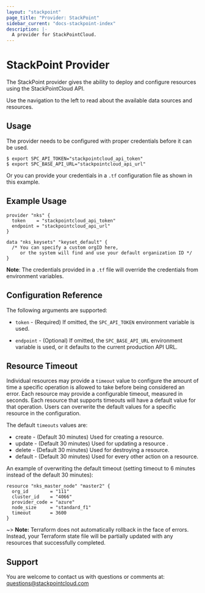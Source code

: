 ```yaml
---
layout: "stackpoint"
page_title: "Provider: StackPoint"
sidebar_current: "docs-stackpoint-index"
description: |-
  A provider for StackPointCloud.
---
```


# StackPoint Provider

The StackPoint provider gives the ability to deploy and configure resources using the StackPointCloud API.

Use the navigation to the left to read about the available data sources and resources.


## Usage

The provider needs to be configured with proper credentials before it can be used.


```hcl
$ export SPC_API_TOKEN="stackpointcloud_api_token"
$ export SPC_BASE_API_URL="stackpointcloud_api_url"
```

Or you can provide your credentials in a `.tf` configuration file as shown in this example.


## Example Usage


```hcl
provider "nks" {
  token    = "stackpointcloud_api_token"
  endpoint = "stackpointcloud_api_url"
}

data "nks_keysets" "keyset_default" {
  /* You can specify a custom orgID here,   
     or the system will find and use your default organization ID */
}
```


**Note**: The credentials provided in a `.tf` file will override the credentials from environment variables.

## Configuration Reference

The following arguments are supported:

* `token` - (Required) If omitted, the `SPC_API_TOKEN` environment variable is used.

* `endpoint` - (Optional) If omitted, the `SPC_BASE_API_URL` environment variable is used, or it defaults to the current production API URL.


## Resource Timeout

Individual resources may provide a `timeout` value to configure the amount of time a specific operation is allowed to take before being considered an error. Each resource may provide a configurable timeout, measured in seconds. Each resource that supports timeouts will have a default value for that operation.
Users can overwrite the default values for a specific resource in the configuration.

The default `timeouts` values are:

* create  - (Default 30 minutes) Used for creating a resource.
* update  - (Default 30 minutes) Used for updating a resource .
* delete  - (Default 30 minutes) Used for destroying a resource.
* default - (Default 30 minutes) Used for every other action on a resource.

An example of overwriting the default timeout (setting timeout to 6 minutes instead of the default 30 minutes):

```hcl
resource "nks_master_node" "master2" {
  org_id        = "111"
  cluster_id    = "4066"
  provider_code = "azure"
  node_size     = "standard_f1"
  timeout       = 3600
}

```

~> **Note:** Terraform does not automatically rollback in the face of errors.
Instead, your Terraform state file will be partially updated with
any resources that successfully completed.

## Support
You are welcome to contact us with questions or comments at: questions@stackpointcloud.com
